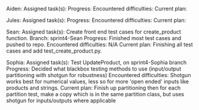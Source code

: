 Aiden:
  Assigned task(s):
  Progress:
  Encountered difficulties:
  Current plan:
  
Jules:
  Assigned task(s):
  Progress:
  Encountered difficulties:
  Current plan:

Sean:
  Assigned task(s): Create front end test cases for create_product function.
  Branch: sprint4-Sean
  Progress: Finished most test cases and pushed to repo.
  Encountered difficulties: N/A
  Current plan: Finishing all test cases and add test_create_product.py.
  
  
Sophia:
  Assigned task(s): Test UpdateProduct, on sprint4-Sophia branch
  Progress: Decided what blackbox testing methods to use (input/output partitioning with shotgun for robustness)
  Encountered difficulties: Shotgun works best for numerical values, less so for more 'open ended' inputs like products and strings. 
  Current plan: Finish up partitioning then for each partition test, make a copy which is in the same partition class, but uses shotgun for inputs/outputs where applicable
